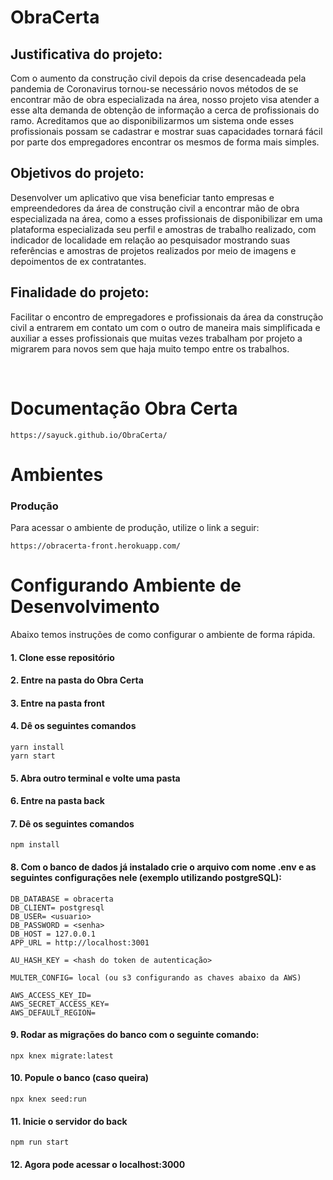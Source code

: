 # ObraCerta

## Justificativa do projeto:
Com o aumento da construção civil depois da crise desencadeada pela pandemia de Coronavirus tornou-se necessário novos métodos de se encontrar mão de obra especializada na área, nosso projeto visa atender a esse alta demanda de obtenção de informação a cerca de profissionais do ramo.
Acreditamos que ao disponibilizarmos um sistema onde esses profissionais possam se cadastrar e mostrar suas capacidades tornará fácil por parte dos empregadores encontrar os mesmos de forma mais simples.

## Objetivos do projeto:
Desenvolver um aplicativo que visa beneficiar tanto empresas e empreendedores da área de construção civil a encontrar mão de obra especializada na área, como a esses profissionais de disponibilizar em uma plataforma especializada seu perfil e amostras de trabalho realizado, com indicador de localidade em relação ao pesquisador mostrando suas referências e amostras de projetos realizados por meio de imagens e depoimentos de ex contratantes.

## Finalidade do projeto:
Facilitar o encontro de empregadores e profissionais da área da construção civil a entrarem em contato um com o outro de maneira mais simplificada e auxiliar a esses profissionais que muitas vezes trabalham por projeto a migrarem para novos sem que haja muito tempo entre os trabalhos.

<br>

# Documentação Obra Certa
```https://sayuck.github.io/ObraCerta/```

# Ambientes

### Produção
Para acessar o ambiente de produção, utilize o link a seguir:

```https://obracerta-front.herokuapp.com/```


# Configurando Ambiente de Desenvolvimento
Abaixo temos instruções de como configurar o ambiente de forma rápida.

#### 1. Clone esse repositório
#### 2. Entre na pasta do Obra Certa
#### 3. Entre na pasta front
#### 4. Dê os seguintes comandos

``` 
yarn install
yarn start
```

#### 5. Abra outro terminal e volte uma pasta
#### 6. Entre na pasta back
#### 7. Dê os seguintes comandos

``` 
npm install
```
#### 8. Com o banco de dados já instalado crie o arquivo com nome .env e as seguintes configurações nele (exemplo utilizando postgreSQL): 

``` 
DB_DATABASE = obracerta
DB_CLIENT= postgresql
DB_USER= <usuario>
DB_PASSWORD = <senha>
DB_HOST = 127.0.0.1
APP_URL = http://localhost:3001

AU_HASH_KEY = <hash do token de autenticação>

MULTER_CONFIG= local (ou s3 configurando as chaves abaixo da AWS)

AWS_ACCESS_KEY_ID=
AWS_SECRET_ACCESS_KEY=
AWS_DEFAULT_REGION=
```
#### 9. Rodar as migrações do banco com o seguinte comando:
``` 
npx knex migrate:latest
```
#### 10. Popule o banco (caso queira)
```
npx knex seed:run
```

#### 11. Inicie o servidor do back

```
npm run start
```
#### 12. Agora pode acessar o localhost:3000
